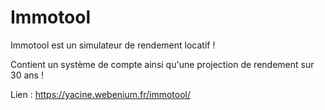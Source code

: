 # Immotool

Immotool est un simulateur de rendement locatif !

Contient un système de compte ainsi qu'une projection de rendement sur 30 ans !

Lien : https://yacine.webenium.fr/immotool/
